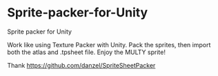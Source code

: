 # Sprite-packer-for-Unity
Sprite packer for Unity

Work like using Texture Packer with Unity. Pack the sprites, then import both the atlas and .tpsheet file. Enjoy the MULTY sprite!

Thank https://github.com/danzel/SpriteSheetPacker